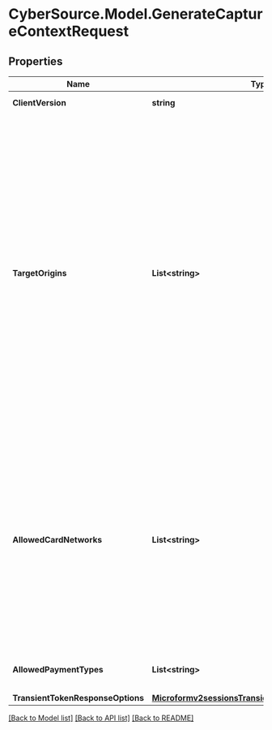 # CyberSource.Model.GenerateCaptureContextRequest
## Properties

Name | Type | Description | Notes
------------ | ------------- | ------------- | -------------
**ClientVersion** | **string** | Specify the version of Microform that you want to use.  | [optional] 
**TargetOrigins** | **List&lt;string&gt;** | The [target origin](https://developer.mozilla.org/en-US/docs/Glossary/Origin) of the website on which you will be launching Microform is defined by the scheme (protocol), hostname (domain) and port number (if used).    You must use https://hostname (unless you use http://localhost) Wildcards are NOT supported.  Ensure that subdomains are included. Any valid top-level domain is supported (e.g. .com, .co.uk, .gov.br etc)  Examples:   - https://example.com   - https://subdomain.example.com   - https://example.com:8080&lt;br&gt;&lt;br&gt;  If you are embedding within multiple nested iframes you need to specify the origins of all the browser contexts used, for example:    targetOrigins: [     \&quot;https://example.com\&quot;,     \&quot;https://basket.example.com\&quot;,     \&quot;https://ecom.example.com\&quot;   ]&lt;br&gt;&lt;br&gt;  You can supply up to nine origins within the targetOrigins field for nested iframes. If the list of origins exceeds five ensure that you:   - Compare the list of origins in the v2/sessions targetOrigins field against the location.ancestorOrigins of the browser.    - Ensure that the count of origins and their content matches in both.  If any origins are absent or mismatched, the system will prevent Microform from loading and display a client-side error message.  | [optional] 
**AllowedCardNetworks** | **List&lt;string&gt;** | The list of card networks you want to use for this Microform transaction.  Microform currently supports the following card networks: - VISA - MASTERCARD - AMEX - CARNET - CARTESBANCAIRES - CUP - DINERSCLUB - DISCOVER - EFTPOS - ELO - JCB - JCREW - MADA - MAESTRO - MEEZA - PAYPAK  **Important:**    - When integrating Microform (Card) at least one card network should be specified in the allowedCardNetworks field in the capture context request.   - When integrating Microform (ACH/eCheck) the allowedCardNetworks field is not required in the capture context request.   - When integrating both Microform (Card) and Microform (ACH/eCheck) at least one card network should be specified in the allowedCardNetworks field in the capture context request.  | [optional] 
**AllowedPaymentTypes** | **List&lt;string&gt;** | The payment types that are allowed for the merchant.    Possible values when launching Microform: - CARD - CHECK &lt;br&gt;&lt;br&gt;  | [optional] 
**TransientTokenResponseOptions** | [**Microformv2sessionsTransientTokenResponseOptions**](Microformv2sessionsTransientTokenResponseOptions.md) |  | [optional] 

[[Back to Model list]](../README.md#documentation-for-models) [[Back to API list]](../README.md#documentation-for-api-endpoints) [[Back to README]](../README.md)

